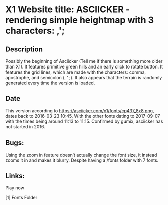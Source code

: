 # X1 Website title: ASCIICKER - rendering simple heightmap with 3 characters: ,';

## Description
Possibly the beginning of Asciicker (Tell me if there is something more older than X1). It features primitive green hills and an early click to rotate button. It features the grid lines, which are made with the characters: comma, apostrophe, and semicolon (, ’ ;). It also appears that the terrain is randomly generated every time the version is loaded.

## Date
This version according to https://asciicker.com/x1/fonts/cp437_8x8.png, dates back to 2016-03-23 10:45. With the other fonts dating to 2017-09-07 with the times being around 11:13 to 11:15. Confirmed by gumix, asciicker has not started in 2016.

## Bugs:
Using the zoom in feature doesn’t actually change the font size, it instead zooms it in and makes it blurry. Despite having a /fonts folder with 7 fonts.

## Links:
Play now

[1] Fonts Folder
